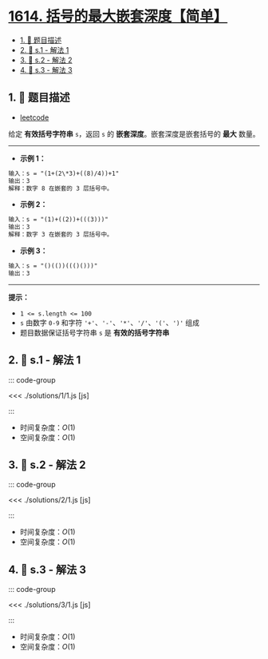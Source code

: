 # [1614. 括号的最大嵌套深度【简单】](https://github.com/tnotesjs/TNotes.leetcode/tree/main/notes/1614.%20%E6%8B%AC%E5%8F%B7%E7%9A%84%E6%9C%80%E5%A4%A7%E5%B5%8C%E5%A5%97%E6%B7%B1%E5%BA%A6%E3%80%90%E7%AE%80%E5%8D%95%E3%80%91)

<!-- region:toc -->

- [1. 📝 题目描述](#1--题目描述)
- [2. 🎯 s.1 - 解法 1](#2--s1---解法-1)
- [3. 🎯 s.2 - 解法 2](#3--s2---解法-2)
- [4. 🎯 s.3 - 解法 3](#4--s3---解法-3)

<!-- endregion:toc -->

## 1. 📝 题目描述

- [leetcode](https://leetcode.cn/problems/maximum-nesting-depth-of-the-parentheses/)

给定 **有效括号字符串** `s`，返回 `s` 的 **嵌套深度**。嵌套深度是嵌套括号的 **最大** 数量。

---

- **示例 1：**

```txt
输入：s = "(1+(2\*3)+((8)/4))+1"
输出：3
解释：数字 8 在嵌套的 3 层括号中。
```

- **示例 2：**

```txt
输入：s = "(1)+((2))+(((3)))"
输出：3
解释：数字 3 在嵌套的 3 层括号中。
```

- **示例 3：**

```txt
输入：s = "()(())((()()))"
输出：3
```

---

**提示：**

- `1 <= s.length <= 100`
- `s` 由数字 `0-9` 和字符 `'+'`、`'-'`、`'*'`、`'/'`、`'('`、`')'` 组成
- 题目数据保证括号字符串 `s` 是 **有效的括号字符串**

## 2. 🎯 s.1 - 解法 1

::: code-group

<<< ./solutions/1/1.js [js]

:::

- 时间复杂度：$O(1)$
- 空间复杂度：$O(1)$

## 3. 🎯 s.2 - 解法 2

::: code-group

<<< ./solutions/2/1.js [js]

:::

- 时间复杂度：$O(1)$
- 空间复杂度：$O(1)$

## 4. 🎯 s.3 - 解法 3

::: code-group

<<< ./solutions/3/1.js [js]

:::

- 时间复杂度：$O(1)$
- 空间复杂度：$O(1)$
